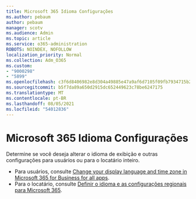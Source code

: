 ```yaml
---
title: Microsoft 365 Idioma Configurações
ms.author: pebaum
author: pebaum
manager: scotv
ms.audience: Admin
ms.topic: article
ms.service: o365-administration
ROBOTS: NOINDEX, NOFOLLOW
localization_priority: Normal
ms.collection: Adm_O365
ms.custom:
- "9000298"
- "5899"
ms.openlocfilehash: c3f6d8406982e8d304a49885e47a9af6d7105f09fb7934715b29777069d52726
ms.sourcegitcommit: b5f7da89a650d2915dc652449623c78be6247175
ms.translationtype: MT
ms.contentlocale: pt-BR
ms.lasthandoff: 08/05/2021
ms.locfileid: "54012836"
---
```

# <a name="microsoft-365-language-settings"></a>Microsoft 365 Idioma Configurações

Determine se você deseja alterar o idioma de exibição e outras configurações para usuários ou para o locatário inteiro.

- Para usuários, consulte [Change your display language and time zone in Microsoft 365 for Business for all apps](https://support.microsoft.com/office/6f238bff-5252-441e-b32b-655d5d85d15b).
- Para o locatário, consulte [Definir o idioma e as configurações regionais para Microsoft 365](https://docs.microsoft.com/office365/troubleshoot/access-management/set-language-and-region).
